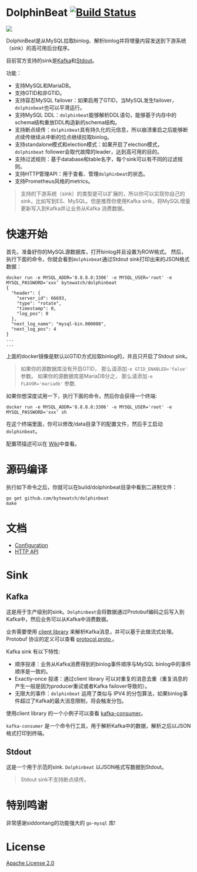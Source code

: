 # DolphinBeat [![Build Status](https://travis-ci.org/bytewatch/dolphinbeat.svg?branch=master)](https://travis-ci.org/bytewatch/dolphinbeat)
 
![](https://img.shields.io/github/license/bytewatch/dolphinbeat.svg)

DolphinBeat是从MySQL拉取binlog、解析binlog并将增量内容发送到下游系统（sink）的高可用后台程序。

目前官方支持的sink是[Kafka](#Kafka)和[Stdout](#Stdout)。

功能：
* 支持MySQL和MariaDB。
* 支持GTID和非GTID。
* 支持容忍MySQL failover：如果启用了GTID，当MySQL发生failover，`dolphinbeat`也可以平滑运行。
* 支持MySQL DDL：`dolphinbeat`能够解析DDL语句，能够基于内存中的schema结构重放DDL构造新的schema结构。
* 支持断点续传：`dolphinbeat`具有持久化的元信息，所以崩溃重启之后能够断点续传继续从中断的位点继续拉取binlog。
* 支持standalone模式和election模式：如果开启了election模式，`dolphinbeat` follower会取代故障的leader，达到高可用的目的。
* 支持过滤规则：基于database和table名字，每个sink可以有不同的过滤规则。
* 支持HTTP管理API：用于查看、管理`dolphinbeat`的状态。
* 支持Prometheus风格的metrics。

> 支持的下游系统（sink）的类型是可以扩展的，所以你可以实现你自己的sink，比如写到ES、MySQL。但是推荐你使用Kafka sink，将MySQL增量更新写入到Kafka并让业务从Kafka 消费数据。

# 快速开始
首先，准备好你的MySQL源数据库，打开binlog并且设置为ROW格式。
然后，执行下面的命令，你就会看到`dolphinbeat`通过Stdout sink打印出来的JSON格式数据：
```
docker run -e MYSQL_ADDR='8.8.8.8:3306' -e MYSQL_USER='root' -e MYSQL_PASSWORD='xxx' bytewatch/dolphinbeat
{
  "header": {
    "server_id": 66693,
    "type": "rotate",
    "timestamp": 0,
    "log_pos": 0
  },
  "next_log_name": "mysql-bin.000008",
  "next_log_pos": 4
}
...
...
```
上面的docker镜像是默认以GTID方式拉取binlog的，并且只开启了Stdout sink。

> 如果你的源数据库没有开启GTID， 那么请添加`-e GTID_ENABLED='false'` 参数。
> 如果你的源数据库是MariaDB分之， 那么请添加`-e FLAVOR='mariadb'` 参数.

如果你想深度试用一下，执行下面的命令，然后你会获得一个终端:
```
docker run -e MYSQL_ADDR='8.8.8.8:3306' -e MYSQL_USER='root' -e MYSQL_PASSWORD='xxx' sh
``` 
在这个终端里面，你可以修改/data目录下的配置文件，然后手工启动`dolphinbeat`。

配置项描述可以在 [Wiki](https://github.com/bytewatch/dolphinbeat/wiki/Configuration)中查看。

# 源码编译
执行如下命令之后，你就可以在build/dolphinbeat目录中看到二进制文件：

```
go get github.com/bytewatch/dolphinbeat
make 
```

# 文档
* [Configuration](https://github.com/bytewatch/dolphinbeat/wiki/Configuration)
* [HTTP API](https://github.com/bytewatch/dolphinbeat/wiki/HTTP-API)

 

# Sink
## Kafka
这是用于生产级别的sink。`Dolphinbeat`会将数据通过Protobuf编码之后写入到Kafka中，然后业务可以从Kafka中消费数据。

业务需要使用 [client library](sink/kafka/client) 来解析Kafka消息，并可以基于此做流式处理。
Protobuf 协议的定义可以查看 [protocol.proto ](sink/kafka/protocol)。
 
Kafka sink 有以下特性:
* 顺序投递：业务从Kafka消费得到的binlog事件顺序与MySQL binlog中的事件顺序是一致的。
* Exactly-once 投递：通过client library 可以对重复的消息去重（重复消息的产生一般是因为producer重试或者Kafka failover导致的）。
* 无限大的事件：`dolphinbeat` 运用了类似与 IPV4 的分包算法，如果binlog事件超过了Kafka的最大消息限制，将会触发分包。
 
使用client library 的一个小例子可以查看 [kafka-consumer](cmd/tools/kafka-consumer)。

`kafka-consumer` 是一个命令行工具，用于解析Kafka中的数据，解析之后以JSON格式打印到终端。

## Stdout
这是一个用于示范的sink. `Dolphinbeat` 以JSON格式写数据到Stdout。
 
> Stdout sink不支持断点续传。
 
# 特别鸣谢
非常感谢siddontang的功能强大的 `go-mysql` 库!
 
# License
[Apache License 2.0](https://github.com/bytewatch/dolphinbeat/blob/master/LICENSE)

